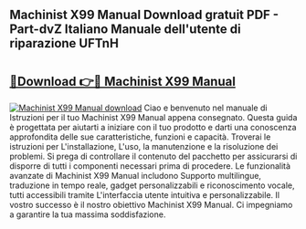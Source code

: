 ## Machinist X99 Manual Download gratuit PDF - Part-dvZ Italiano Manuale dell'utente di riparazione UFTnH

# <h2><a href="http://dfbqoz.blite.top/?on=Machinist+X99+Manual">🔗Download 👉🔴 Machinist X99 Manual</a></h2>

[![Machinist X99 Manual download](https://i.imgur.com/lujVjoI.png)](http://dfbqoz.blite.top/?on=Machinist+X99+Manual)
Ciao e benvenuto nel manuale di Istruzioni per il tuo Machinist X99 Manual appena consegnato. Questa guida è progettata per aiutarti a iniziare con il tuo prodotto e darti una conoscenza approfondita delle sue caratteristiche, funzioni e capacità. Troverai le istruzioni per L'installazione, L'uso, la manutenzione e la risoluzione dei problemi. Si prega di controllare il contenuto del pacchetto per assicurarsi di disporre di tutti i componenti necessari prima di procedere. Le funzionalità avanzate di Machinist X99 Manual includono Supporto multilingue, traduzione in tempo reale, gadget personalizzabili e riconoscimento vocale, tutti accessibili tramite L'interfaccia utente intuitiva e personalizzabile. Il vostro successo è il nostro obiettivo Machinist X99 Manual. Ci impegniamo a garantire la tua massima soddisfazione.
